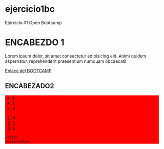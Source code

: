 # ejercicio1bc
Ejercicio #1 Open Bootcamp
<!DOCTYPE html>
<html lang="en">
<head>
    <meta charset="UTF-8">
    <meta http-equiv="X-UA-Compatible" content="IE=edge">
    <meta name="viewport" content="width=device-width, initial-scale=1.0">
    <title>HOLA MUNDO</title>
</head>
<body>
   <h1>ENCABEZDO 1</h1>
   <p>Lorem ipsum dolor, sit amet consectetur adipisicing elit. Animi quidem 
    aspernatur, reprehenderit praesentium numquam obcaecati!</p>
    <a href="https://campus.open-bootcamp.com/cursos/12/leccion/297">Enlace del BOOTCAMP</a>
    <h2>ENCABEZADO2</h2>
    <div style="background-color: red;">
        <ul>
            <li>1</li>
            <li>2</li>
            <li>3</li>
        </ul>
        <ol>
            <li>4</li>
            <li>5</li>
            <li>5</li>
        </ol>

    </div>
    <div></div>
</body>
</html>
